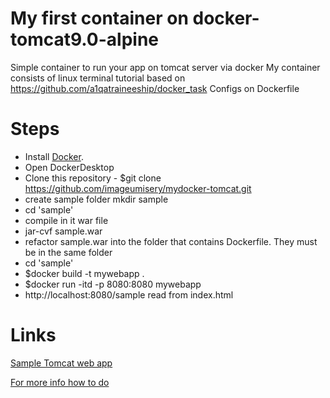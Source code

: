 # My first container on docker-tomcat9.0-alpine
Simple container to run your app on tomcat server via docker
My container consists of linux terminal tutorial based on https://github.com/a1qatraineeship/docker_task
Configs on Dockerfile

# Steps
* Install [Docker](https://docs.docker.com/install/).
* Open DockerDesktop
* Clone this repository - $git clone https://github.com/imageumisery/mydocker-tomcat.git
* create sample folder mkdir sample
* cd 'sample'
* compile in it war file
* jar-cvf sample.war
* refactor sample.war into the folder that contains Dockerfile. They must be in the same folder
* cd 'sample'
* $docker build -t mywebapp .
* $docker run -itd -p 8080:8080 mywebapp
* http://localhost:8080/sample read from index.html

# Links
[Sample Tomcat web app](https://tomcat.apache.org/tomcat-8.0-doc/appdev/sample/)

[For more info how to do](https://www.softwareyoga.com/docker-tomact-tutorial/)
